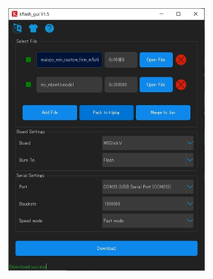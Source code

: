 
<img src="https://github.com/anoken/purin_alert_v/blob/master/M5StickV_MaixPy/kflash_gui.jpg" width="400">
